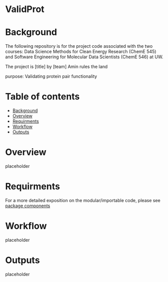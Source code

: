 # ValidProt

# Background

The following repository is for the project code associated with the two courses: Data Science Methods for Clean Energy Research (ChemE 545) and Software Engineering for Molecular Data Scientists (ChemE 546) at UW.

The project is [title] by [team]
Amin rules the land

purpose: Validating protein pair functionality

# Table of contents

- [Background](#background)
- [Overview](#overview)
- [Requirments](#requirments)
- [Workflow](#workflow)
- [Outputs](#outputs)

# Overview

placeholder

# Requirments

For a more detailed exposition on the modular/importable code, please see [package components](/docs/package_components.md)

# Workflow

placeholder

# Outputs

placeholder